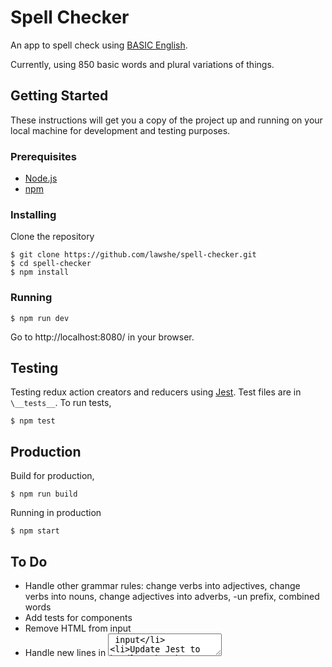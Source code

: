 # Spell Checker
An app to spell check using [BASIC English](http://ogden.basic-english.org/basiceng.html).

Currently, using 850 basic words and plural variations of things.

## Getting Started
These instructions will get you a copy of the project up and running on your local machine for development and testing purposes.

### Prerequisites
- [Node.js](https://nodejs.org/en/)
- [npm](https://www.npmjs.com/)

### Installing
Clone the repository
```
$ git clone https://github.com/lawshe/spell-checker.git
$ cd spell-checker
$ npm install
```

### Running
```
$ npm run dev
```
Go to http://localhost:8080/ in your browser.

## Testing
Testing redux action creators and reducers using [Jest](https://facebook.github.io/jest/). Test files are in `\__tests__`. To run tests,
```
$ npm test
```

## Production
Build for production,
```
$ npm run build
```
Running in production
```
$ npm start
```

## To Do
- Handle other grammar rules: change verbs into adjectives, change verbs into nouns, change adjectives into adverbs, -un prefix, combined words
- Add tests for components
- Remove HTML from input
- Handle new lines in <textarea> input
- Update Jest to handle Webpack alias
- Add clear button
- Add hover to `.brand-logo`
- Add UI message explaining that highlighted words in "Spell Checked" were not found in Basic English
- Handle multiple sentences - Allow first word to be capitalized at start of each sentence. Currently only supporting capitalization in multiple sentences if the first word in the user input is used to start another sentence. For ex, `This is a test. This is a test.` will return only `is` as misspelled
- Optimize - don't recheck already checked words after input change

## Possible Updates
- Consolidate text input/output into 1 view, perhaps using a WYSIWYG
- Add word suggestions
